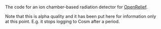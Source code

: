 The code for an ion chamber-based radiation detector for [OpenRelief](http://openrelief.org).

Note that this is alpha quality and it has been put here for information only at this point. E.g. it stops logging to Cosm after a period.
